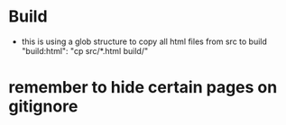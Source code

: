 # Build

- this is using a glob structure to copy all html files from src to build
  "build:html": "cp src/\*.html build/"

# remember to hide certain pages on gitignore

